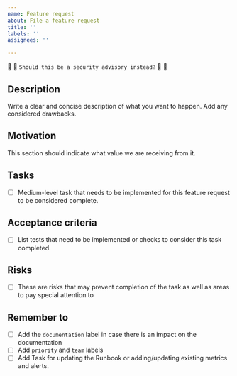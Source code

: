 ```yaml
---
name: Feature request
about: File a feature request
title: ''
labels: ''
assignees: ''

---
```


🔐 🔐 `Should this be a security advisory instead?` 🔐 🔐

## Description
Write a clear and concise description of what you want to happen. Add any considered drawbacks.

## Motivation
This section should indicate what value we are receiving from it.

## Tasks
- [ ] Medium-level task that needs to be implemented for this feature request to be considered complete.

## Acceptance criteria
- [ ] List tests that need to be implemented or checks to consider this task completed. 

## Risks
- [ ] These are risks that may prevent completion of the task as well as areas to pay special attention to

## Remember to
 - [ ] Add the `documentation` label in case there is an impact on the documentation
 - [ ] Add `priority` and `team` labels
 - [ ] Add Task for updating the Runbook or adding/updating existing metrics and alerts.
